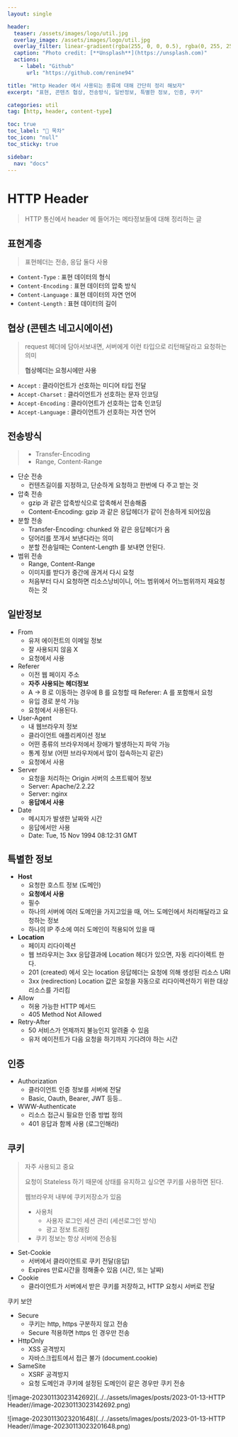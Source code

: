 ```yaml
---
layout: single

header:
  teaser: /assets/images/logo/util.jpg
  overlay_image: /assets/images/logo/util.jpg
  overlay_filter: linear-gradient(rgba(255, 0, 0, 0.5), rgba(0, 255, 255, 0.5))
  caption: "Photo credit: [**Unsplash**](https://unsplash.com)"
  actions:
    - label: "Github"
      url: "https://github.com/renine94"

title: "Http Header 에서 사용되는 종류에 대해 간단히 정리 해보자"
excerpt: "표현, 콘텐츠 협상, 전송방식, 일반정보, 특별한 정보, 인증, 쿠키"

categories: util
tag: [http, header, content-type]

toc: true
toc_label: "📕 목차"
toc_icon: "null"
toc_sticky: true

sidebar:
  nav: "docs"
---
```


# HTTP Header

> HTTP 통신에서 header 에 들어가는 메타정보들에 대해 정리하는 글





## 표현계층

> 표현헤더는 전송, 응답 둘다 사용

- `Content-Type` : 표현 데이터의 형식
- `Content-Encoding` : 표현 데이터의 압축 방식
- `Content-Language` : 표현 데이터의 자연 언어
- `Content-Length` : 표현 데이터의 길이



## 협상 (콘텐츠 네고시에이션)

> request 헤더에 담아서보내면, 서버에게 이런 타입으로 리턴해달라고 요청하는 의미
>
> **협상헤더는 요청시에만 사용**

- `Accept` : 클라이언트가 선호하는 미디어 타입 전달
- `Accept-Charset` : 클라이언트가 선호하는 문자 인코딩
- `Accept-Encoding` : 클라이언트가 선호하는 압축 인코딩
- `Accept-Language` : 클라이언트가 선호하는 자연 언어



## 전송방식

> - Transfer-Encoding
> - Range, Content-Range

- 단순 전송
  - 컨텐츠길이를 지정하고, 단순하게 요청하고 한번에 다 주고 받는 것
- 압축 전송
  - gzip 과 같은 압축방식으로 압축해서 전송해줌
  - Content-Encoding: gzip 과 같은 응답헤더가 같이 전송하게 되어있음
- 분할 전송
  - Transfer-Encoding: chunked 와 같은 응답헤더가 옴
  - 덩어리를 쪼개서 보낸다라는 의미
  - 분할 전송일때는 Content-Length 를 보내면 안된다.
- 범위 전송
  - Range, Content-Range
  - 이미지를 받다가 중간에 끊겨서 다시 요청
  - 처음부터 다시 요청하면 리소스낭비이니, 어느 범위에서 어느범위까지 재요청하는 것



## 일반정보

- From
  - 유저 에이전트의 이메일 정보
  - 잘 사용되지 않음 X
  - 요청에서 사용
- Referer
  - 이전 웹 페이지 주소
  - **자주 사용되는 헤더정보**
  - A -> B 로 이동하는 경우에 B 를 요청할 때 Referer: A 를 포함해서 요청
  - 유입 경로 분석 가능
  - 요청에서 사용된다.
- User-Agent
  - 내 웹브라우저 정보
  - 클라이언트 애플리케이션 정보
  - 어떤 종류의 브라우저에서 장애가 발생하는지 파악 가능
  - 통계 정보 (어떤 브라우저에서 많이 접속하는지 같은)
  - 요청에서 사용
- Server
  - 요청을 처리하는 Origin 서버의 소프트웨어 정보
  - Server: Apache/2.2.22
  - Server: nginx
  - **응답에서 사용**
- Date
  - 메시지가 발생한 날짜와 시간
  - 응답에서만 사용
  - Date: Tue, 15 Nov 1994 08:12:31 GMT



## 특별한 정보

- **Host**
  - 요청한 호스트 정보 (도메인)
  - **요청에서 사용**
  - 필수
  - 하나의 서버에 여러 도메인을 가지고있을 때, 어느 도메인에서 처리해달라고 요청하는 정보
  - 하나의 IP 주소에 여러 도메인이 적용되어 있을 때
- **Location**
  - 페이지 리다이렉션
  - 웹 브라우저는 3xx 응답결과에 Location 헤더가 있으면, 자동 리다이렉트 한다.
  - 201 (created) 에서 오는 location 응답헤더는 요청에 의해 생성된 리소스 URI
  - 3xx (redirection) Location 값은 요청을 자동으로 리다이렉션하기 위한 대상 리소스를 가리킴
- Allow
  - 허용 가능한 HTTP 메서드
  - 405 Method Not Allowed
- Retry-After
  - 50 서비스가 언제까지 불능인지 알려줄 수 있음
  - 유저 에이전트가 다음 요청을 하기까지 기다려야 하는 시간





## 인증

- Authorization
  - 클라이언트 인증 정보를 서버에 전달
  - Basic, Oauth, Bearer, JWT 등등..
- WWW-Authenticate
  - 리소스 접근시 필요한 인증 방법 정의
  - 401 응답과 함께 사용 (로그인해라)





## 쿠키

> 자주 사용되고 중요
>
> 요청이 Stateless 하기 때문에 상태를 유지하고 싶으면 쿠키를 사용하면 된다.
>
> 웹브라우저 내부에 쿠키저장소가 있음
>
> - 사용처
>   - 사용자 로그인 세션 관리 (세션로그인 방식)
>   - 광고 정보 트래킹
> - 쿠키 정보는 항상 서버에 전송됨

- Set-Cookie
  - 서버에서 클라이언트로 쿠키 전달(응답)
  - Expires 만료시간을 정해줄수 있음 (시간, 또는 날짜)
- Cookie
  - 클라이언트가 서버에서 받은 쿠키를 저장하고, HTTP 요청시 서버로 전달





쿠키 보안

- Secure
  - 쿠키는 http, https 구분하지 않고 전송
  - Secure 적용하면 https 인 경우만 전송
- HttpOnly
  - XSS 공격방지
  - 자바스크립트에서 접근 불가 (document.cookie)
- SameSite
  - XSRF 공격방지
  - 요청 도메인과 쿠키에 설정된 도메인이 같은 경우만 쿠키 전송

![image-20230113023142692](../../assets/images/posts/2023-01-13-HTTP Header//image-20230113023142692.png)



![image-20230113023201648](../../assets/images/posts/2023-01-13-HTTP Header//image-20230113023201648.png)



